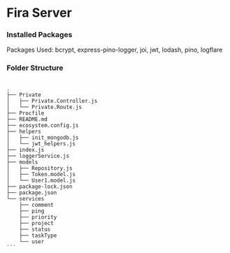 # Fira Server


### Installed Packages

Packages Used: bcrypt, express-pino-logger, joi, jwt, lodash, pino, logflare

### Folder Structure

````

.
├── Private
│   ├── Private.Controller.js
│   └── Private.Route.js
├── Procfile
├── README.md
├── ecosystem.config.js
├── helpers
│   ├── init_mongodb.js
│   └── jwt_helpers.js
├── index.js
├── loggerService.js
├── models
│   ├── Repository.js
│   ├── Token.model.js
│   └── User1.model.js
├── package-lock.json
├── package.json
└── services
    ├── comment
    ├── ping
    ├── priority
    ├── project
    ├── status
    ├── taskType
    └── user
```
````
